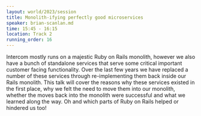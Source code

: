 ```yaml
---
layout: world/2023/session
title: Monolith-ifying perfectly good microservices
speaker: brian-scanlan.md
time: 15:45 - 16:15
location: Track 2
running_order: 16
---
```


Intercom mostly runs on a majestic Ruby on Rails monolith, however we also have a bunch of standalone services that serve some critical important customer facing functionality. Over the last few years we have replaced a number of these services through re-implementing them back inside our Rails monolith. This talk will cover the reasons why these services existed in the first place, why we felt the need to move them into our monolith, whether the moves back into the monolith were successful and what we learned along the way. Oh and which parts of Ruby on Rails helped or hindered us too!
